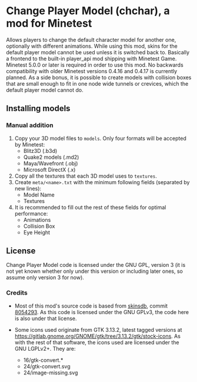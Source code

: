 # Change Player Model (chchar), a mod for Minetest
Allows players to change the default character model for another one, optionally with different animations. While using this mod, skins for the default player model cannot be used unless it is switched back to. Basically a frontend to the built-in player_api mod shipping with Minetest Game.
Minetest 5.0.0 or later is required in order to use this mod. No backwards compatibility with older Minetest versions 0.4.16 and 0.4.17 is currently planned.
As a side bonus, it is possible to create models with collision boxes that are small enough to fit in one node wide tunnels or crevices, which the default player model cannot do.

## Installing models

### Manual addition

1) Copy your 3D model files to `models`. Only four formats will be accepted by Minetest:
    * Blitz3D (.b3d)
    * Quake2 models (.md2)
    * Maya/Wavefront (.obj)
    * Microsoft DirectX (.x)
2) Copy all the textures that each 3D model uses to `textures`.
3) Create `meta/<name>.txt` with the minimum following fields (separated by new lines):
    * Model Name
    * Textures
4) It is recommended to fill out the rest of these fields for optimal performance:
    * Animations
    * Collision Box
    * Eye Height

## License
Change Player Model code is licensed under the GNU GPL, version 3 (it is not yet known whether only under this version or including later ones, so assume only version 3 for now).

### Credits

* Most of this mod's source code is based from [skinsdb](https://github.com/minetest-mods/skinsdb), commit [8054293](https://github.com/minetest-mods/skinsdb/commit/8054293c2c7617c503fc1c15005f74f063e0e71f). As this code is licensed under the GNU GPLv3, the code here is also under that license.

* Some icons used originate from GTK 3.13.2, latest tagged versions at https://gitlab.gnome.org/GNOME/gtk/tree/3.13.2/gtk/stock-icons. As with the rest of that software, the icons used are licensed under the GNU LGPLv2+. They are:
  * 16/gtk-convert.*
  * 24/gtk-convert.svg
  * 24/image-missing.svg
